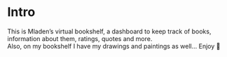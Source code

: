 # Intro

This is Mladen’s virtual bookshelf, a dashboard to keep track of books, information about them, ratings, quotes and more.\
Also, on my bookshelf I have my drawings and paintings as well... Enjoy :tada:
